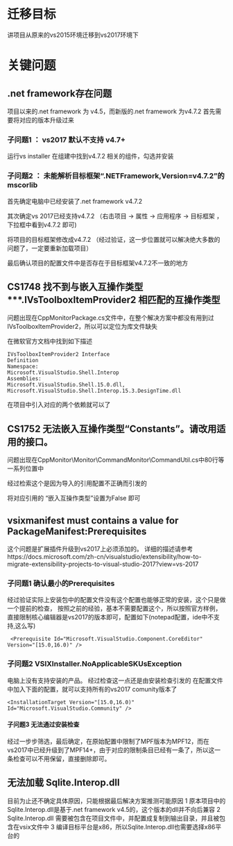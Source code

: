 # 迁移目标 #

讲项目从原来的vs2015环境迁移到vs2017环境下


# 关键问题 #


## .net framework存在问题 ##
项目以来的.net framework 为 v4.5，而新版的.net framework 为v4.7.2 首先需要将对应的版本升级过来

### 子问题1 ： vs2017 默认不支持 v4.7+ ###

运行vs installer  在组建中找到v4.7.2 相关的组件，勾选并安装


### 子问题2 ： 未能解析目标框架“.NETFramework,Version=v4.7.2”的 mscorlib ###

首先确定电脑中已经安装了.net framework v4.7.2

其次确定vs 2017已经支持v4.7.2
（右击项目  -> 属性 ->  应用程序 -> 目标框架 ，下拉框中看到v4.7.2 即可)

将项目的目标框架修改成v4.7.2
（经过验证，这一步位置就可以解决绝大多数的问题了，一定要重新加载项目）

最后确认项目的配置文件中是否存在于目标框架v4.7.2不一致的地方


## CS1748 找不到与嵌入互操作类型 ***.IVsToolboxItemProvider2 相匹配的互操作类型 ##

问题出现在CppMonitorPackage.cs文件中，在整个解决方案中都没有用到过IVsToolboxItemProvider2，所以可以定位为库文件缺失

在微软官方文档中找到如下描述
```
IVsToolboxItemProvider2 Interface
Definition
Namespace:
Microsoft.VisualStudio.Shell.Interop
Assemblies:
Microsoft.VisualStudio.Shell.15.0.dll, Microsoft.VisualStudio.Shell.Interop.15.3.DesignTime.dll
```

在项目中引入对应的两个依赖就可以了


## CS1752 无法嵌入互操作类型“Constants”。请改用适用的接口。 ##
问题出现在CppMonitor\Monitor\CommandMonitor\CommandUtil.cs中80行等一系列位置中

经过检索这个是因为导入的引用配置不正确而引发的

将对应引用的 “嵌入互操作类型”设置为False 即可

## vsixmanifest must contains a value for PackageManifest:Prerequisites ##

这个问题是扩展插件升级到vs2017上必须添加的。
详细的描述请参考https://docs.microsoft.com/zh-cn/visualstudio/extensibility/how-to-migrate-extensibility-projects-to-visual-studio-2017?view=vs-2017

### 子问题1 确认最小的Prerequisites ###
经过验证实际上安装包中的配置文件没有这个配置也能够正常的安装，这个只是做一个提前的检查，
按照之前的经验，基本不需要配置这个，所以按照官方样例，直接限制核心编辑器是vs2017的版本即可，配置如下(notepad配置，ide中不支持,这么写)
```
 <Prerequisite Id="Microsoft.VisualStudio.Component.CoreEditor" Version="[15.0,16.0)" />
```

### 子问题2 VSIXInstaller.NoApplicableSKUsException ###
电脑上没有支持安装的产品。
经过检查这一点还是由安装检查引发的
在配置文件中加入下面的配置，就可以支持所有的vs2017 comunity版本了
```
<InstallationTarget Version="[15.0,16.0)" Id="Microsoft.VisualStudio.Community" />
```

#### 子问题3 无法通过安装检查 ####
经过一步步筛选，最后确定，在原始配置中限制了MPF版本为MPF12，而在vs2017中已经升级到了MPF14+，由于对应的限制条目已经有一条了，所以这一条检查可以不用保留，直接删除即可。


## 无法加载 Sqlite.Interop.dll ##

目前为止还不确定具体原因，只能根据最后解决方案推测可能原因
1 原本项目中的Sqlite.Interop.dll是基于.net framework v4.5的，这个版本的dll并不向后兼容
2 Sqlite.Interop.dll 需要被包含在项目文件中，并配置成复制到输出目录，并且被包含在vsix文件中
3 编译目标平台是x86，所以Sqlite.Interop.dll也需要选择x86平台的
